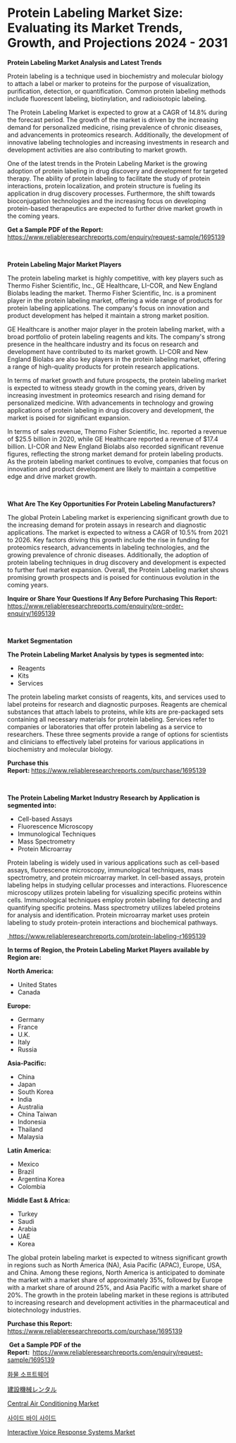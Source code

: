 <p><h1>Protein Labeling Market Size: Evaluating its Market Trends, Growth, and Projections 2024 - 2031</h1></p><p><strong>Protein Labeling Market Analysis and Latest Trends</strong></p>
<p><p>Protein labeling is a technique used in biochemistry and molecular biology to attach a label or marker to proteins for the purpose of visualization, purification, detection, or quantification. Common protein labeling methods include fluorescent labeling, biotinylation, and radioisotopic labeling.</p><p>The Protein Labeling Market is expected to grow at a CAGR of 14.8% during the forecast period. The growth of the market is driven by the increasing demand for personalized medicine, rising prevalence of chronic diseases, and advancements in proteomics research. Additionally, the development of innovative labeling technologies and increasing investments in research and development activities are also contributing to market growth.</p><p>One of the latest trends in the Protein Labeling Market is the growing adoption of protein labeling in drug discovery and development for targeted therapy. The ability of protein labeling to facilitate the study of protein interactions, protein localization, and protein structure is fueling its application in drug discovery processes. Furthermore, the shift towards bioconjugation technologies and the increasing focus on developing protein-based therapeutics are expected to further drive market growth in the coming years.</p></p>
<p><strong>Get a Sample PDF of the Report:&nbsp;</strong> <a href="https://www.reliableresearchreports.com/enquiry/request-sample/1695139">https://www.reliableresearchreports.com/enquiry/request-sample/1695139</a></p>
<p>&nbsp;</p>
<p><strong>Protein Labeling Major Market Players</strong></p>
<p><p>The protein labeling market is highly competitive, with key players such as Thermo Fisher Scientific, Inc., GE Healthcare, LI-COR, and New England Biolabs leading the market. Thermo Fisher Scientific, Inc. is a prominent player in the protein labeling market, offering a wide range of products for protein labeling applications. The company's focus on innovation and product development has helped it maintain a strong market position. </p><p>GE Healthcare is another major player in the protein labeling market, with a broad portfolio of protein labeling reagents and kits. The company's strong presence in the healthcare industry and its focus on research and development have contributed to its market growth. LI-COR and New England Biolabs are also key players in the protein labeling market, offering a range of high-quality products for protein research applications.</p><p>In terms of market growth and future prospects, the protein labeling market is expected to witness steady growth in the coming years, driven by increasing investment in proteomics research and rising demand for personalized medicine. With advancements in technology and growing applications of protein labeling in drug discovery and development, the market is poised for significant expansion.</p><p>In terms of sales revenue, Thermo Fisher Scientific, Inc. reported a revenue of $25.5 billion in 2020, while GE Healthcare reported a revenue of $17.4 billion. LI-COR and New England Biolabs also recorded significant revenue figures, reflecting the strong market demand for protein labeling products. As the protein labeling market continues to evolve, companies that focus on innovation and product development are likely to maintain a competitive edge and drive market growth.</p></p>
<p>&nbsp;</p>
<p><strong>What Are The Key Opportunities For Protein Labeling Manufacturers?</strong></p>
<p><p>The global Protein Labeling market is experiencing significant growth due to the increasing demand for protein assays in research and diagnostic applications. The market is expected to witness a CAGR of 10.5% from 2021 to 2026. Key factors driving this growth include the rise in funding for proteomics research, advancements in labeling technologies, and the growing prevalence of chronic diseases. Additionally, the adoption of protein labeling techniques in drug discovery and development is expected to further fuel market expansion. Overall, the Protein Labeling market shows promising growth prospects and is poised for continuous evolution in the coming years.</p></p>
<p><strong>Inquire or Share Your Questions If Any Before Purchasing This Report:</strong> <a href="https://www.reliableresearchreports.com/enquiry/pre-order-enquiry/1695139">https://www.reliableresearchreports.com/enquiry/pre-order-enquiry/1695139</a></p>
<p>&nbsp;</p>
<p><strong>Market Segmentation</strong></p>
<p><strong>The Protein Labeling Market Analysis by types is segmented into:</strong></p>
<p><ul><li>Reagents</li><li>Kits</li><li>Services</li></ul></p>
<p><p>The protein labeling market consists of reagents, kits, and services used to label proteins for research and diagnostic purposes. Reagents are chemical substances that attach labels to proteins, while kits are pre-packaged sets containing all necessary materials for protein labeling. Services refer to companies or laboratories that offer protein labeling as a service to researchers. These three segments provide a range of options for scientists and clinicians to effectively label proteins for various applications in biochemistry and molecular biology.</p></p>
<p><strong>Purchase this Report:&nbsp;</strong><a href="https://www.reliableresearchreports.com/purchase/1695139">https://www.reliableresearchreports.com/purchase/1695139</a></p>
<p>&nbsp;</p>
<p><strong>The Protein Labeling Market Industry Research by Application is segmented into:</strong></p>
<p><ul><li>Cell-based Assays</li><li>Fluorescence Microscopy</li><li>Immunological Techniques</li><li>Mass Spectrometry</li><li>Protein Microarray</li></ul></p>
<p><p>Protein labeling is widely used in various applications such as cell-based assays, fluorescence microscopy, immunological techniques, mass spectrometry, and protein microarray market. In cell-based assays, protein labeling helps in studying cellular processes and interactions. Fluorescence microscopy utilizes protein labeling for visualizing specific proteins within cells. Immunological techniques employ protein labeling for detecting and quantifying specific proteins. Mass spectrometry utilizes labeled proteins for analysis and identification. Protein microarray market uses protein labeling to study protein-protein interactions and biochemical pathways.</p></p>
<p><a href="https://www.reliableresearchreports.com/protein-labeling-r1695139">&nbsp;https://www.reliableresearchreports.com/protein-labeling-r1695139</a></p>
<p><strong>In terms of Region, the Protein Labeling Market Players available by Region are:</strong></p>
<p>
    <p> <strong> North America: </strong>
        <ul>
            <li>United States</li>
            <li>Canada</li>
        </ul>
        </p> 
    <p> <strong> Europe: </strong>
        <ul>
            <li>Germany</li>
            <li>France</li>
            <li>U.K.</li>
            <li>Italy</li>
            <li>Russia</li>
        </ul>
        </p> 
    <p> <strong> Asia-Pacific: </strong>
        <ul>
            <li>China</li>
            <li>Japan</li>
            <li>South Korea</li>
            <li>India</li>
            <li>Australia</li>
            <li>China Taiwan</li>
            <li>Indonesia</li>
            <li>Thailand</li>
            <li>Malaysia</li>
        </ul>
        </p> 
    <p> <strong> Latin America: </strong>
        <ul>
            <li>Mexico</li>
            <li>Brazil</li>
            <li>Argentina Korea</li>
            <li>Colombia</li>
        </ul>
        </p> 
    <p> <strong> Middle East & Africa: </strong>
        <ul>
            <li>Turkey</li>
            <li>Saudi</li>
            <li>Arabia</li>
            <li>UAE</li>
            <li>Korea</li>
        </ul>
    </p>
    </p>
<p><p>The global protein labeling market is expected to witness significant growth in regions such as North America (NA), Asia Pacific (APAC), Europe, USA, and China. Among these regions, North America is anticipated to dominate the market with a market share of approximately 35%, followed by Europe with a market share of around 25%, and Asia Pacific with a market share of 20%. The growth in the protein labeling market in these regions is attributed to increasing research and development activities in the pharmaceutical and biotechnology industries.</p></p>
<p><strong>Purchase this Report: </strong><a href="https://www.reliableresearchreports.com/purchase/1695139">https://www.reliableresearchreports.com/purchase/1695139</a></p>
<p>&nbsp;<strong>Get a Sample PDF of the Report:&nbsp;&nbsp;</strong><a href="https://www.reliableresearchreports.com/enquiry/request-sample/1695139">https://www.reliableresearchreports.com/enquiry/request-sample/1695139</a></p>
<p><strong></strong></p>
<p><p><a href="https://medium.com/@costelcaramitru2022/%ED%99%94%EB%AC%BC-%EC%86%8C%ED%94%84%ED%8A%B8%EC%9B%A8%EC%96%B4-%EC%8B%9C%EC%9E%A5-%EC%84%B1%EA%B3%B5%EC%A0%81%EC%9D%B8-%EB%B9%84%EC%A6%88%EB%8B%88%EC%8A%A4-%EC%A0%84%EB%9E%B5%EC%9D%98-%EC%97%B4%EC%87%A0-2031%EB%85%84%EA%B9%8C%EC%A7%80-%EC%98%88%EC%B8%A1-b34a583fedaa">화물 소프트웨어</a></p><p><a href="https://medium.com/@alletty768546/%E5%BB%BA%E8%A8%AD%E6%A9%9F%E6%A2%B0%E3%83%AC%E3%83%B3%E3%82%BF%E3%83%AB%E5%B8%82%E5%A0%B4%E3%81%AE%E5%88%86%E6%9E%90-2024%E5%B9%B4%E3%81%8B%E3%82%892031%E5%B9%B4%E3%81%BE%E3%81%A7%E3%81%AE%E3%82%B0%E3%83%AD%E3%83%BC%E3%83%90%E3%83%AB%E7%94%A3%E6%A5%AD%E5%B1%95%E6%9C%9B%E3%81%A8%E4%BA%88%E6%B8%AC-bf2efbc37d91">建設機械レンタル</a></p><p><a href="https://issuu.com/reportprime-2/docs/central-air-conditioning-market-siz_e07b0cdf58d7f8">Central Air Conditioning Market</a></p><p><a href="https://medium.com/@hilmi-2a/%EC%82%AC%EC%9D%B4%EB%93%9C-%EB%B0%94%EC%9D%B4-%EC%82%AC%EC%9D%B4%EB%93%9C-%EC%8B%9C%EC%9E%A5-%EB%B3%B4%EA%B3%A0%EC%84%9C%EB%8A%94-%EC%9D%B4-%EC%8B%9C%EC%9E%A5%EC%9D%98-%EC%B5%9C%EC%8B%A0-%ED%8A%B8%EB%A0%8C%EB%93%9C%EC%99%80-%EC%84%B1%EC%9E%A5-%EA%B8%B0%ED%9A%8C%EB%A5%BC-%EB%B3%B4%EC%97%AC%EC%A4%8D%EB%8B%88%EB%8B%A4-d0f23b048d96">사이드 바이 사이드</a></p><p><a href="https://github.com/fiixsa/Market-Research-Report-List-2/blob/main/interactive-voice-response-systems-market.md">Interactive Voice Response Systems Market</a></p></p>